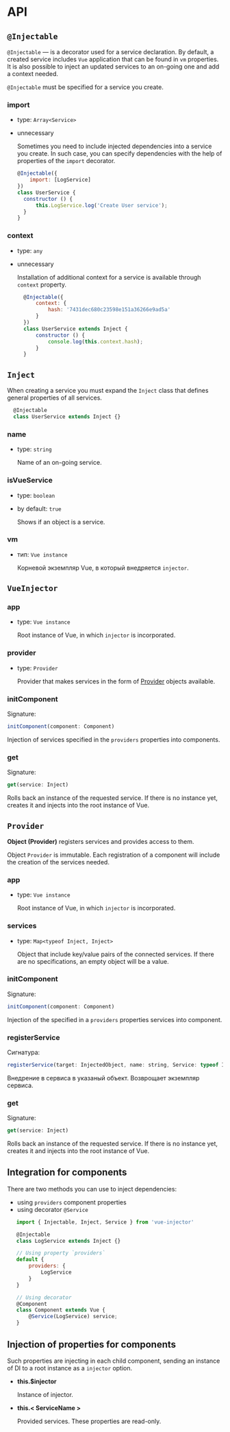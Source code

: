 ﻿---
sidebar: auto
---

# API

## `@Injectable`

`@Injectable` — is a decorator used for a service declaration. By default, a created service includes `Vue` application that can be found in `vm` properties. It is also possible to inject an updated services to an on-going one and add a context needed.

`@Injectable` must be specified for a service you create.

### import

- type: `Array<Service>`
- unnecessary

  Sometimes you need to include injected dependencies into a service you create. In such case, you can specify dependencies with the help of properties of the `import` decorator.

  ``` js
  @Injectable({
      import: [LogService]
  })
  class UserService {
    constructor () {
        this.LogService.log('Create User service');
    }
  }
  ```

### context

- type: `any`
- unnecessary

  Installation of additional context for a service is available through `context` property.

  ``` js
    @Injectable({
        context: {
            hash: '7431dec680c23598e151a36266e9ad5a'
        }
    })
    class UserService extends Inject {
        constructor () {
            console.log(this.context.hash);
        }
    }
    ```

## `Inject`
  When creating a service you must expand the `Inject` class that defines general properties of all services.

  ``` js
    @Injectable
    class UserService extends Inject {}
  ```
### name

- type: `string`

  Name of an on-going service.

### isVueService

- type: `boolean`

- by default: `true`

  Shows if an object is a service.

### vm

- тип: `Vue instance`

  Корневой экземпляр Vue, в который внедряется `injector`.


## `VueInjector`

### app

- type: `Vue instance`

  Root instance of Vue, in which `injector` is incorporated.

### provider

- type: `Provider`

  Provider that makes services in the form of [Provider](#provider-2) objects available.

### initComponent

Signature:

``` js
initComponent(component: Component)
```

Injection of services specified in the `providers` properties into components.  

### get

Signature:

``` js
get(service: Inject)
```

Rolls back an instance of the requested service. If there is no instance yet, creates it and injects into the root instance of Vue.

## `Provider`

**Object (Provider)** registers services and provides access to them.

Object `Provider` is immutable. Each registration of a component will include the creation of the services needed.

### app

  - type: `Vue instance`

    Root instance of Vue, in which `injector` is incorporated.

### services

  - type: `Map<typeof Inject, Inject>`

    Object that include key/value pairs of the connected services. If there are no specifications, an empty object will be a value.


### initComponent

Signature:

``` js
initComponent(component: Component)
```

Injection of the specified in a `providers` properties services into component. 

### registerService

Сигнатура:

``` js
registerService(target: InjectedObject, name: string, Service: typeof InjectableClass)
```

Внедрение в сервиса в указаный объект. Возврощает экземпляр сервиса.

### get

Signature:

``` js
get(service: Inject)
```

Rolls back an instance of the requested service. If there is no instance yet, creates it and injects into the root instance of Vue.

## Integration for components

There are two methods you can use to inject dependencies:
 - using `providers` component properties
 - using decorator `@Service`

 ``` js
    import { Injectable, Inject, Service } from 'vue-injector'

    @Injectable
    class LogService extends Inject {}

    // Using property `providers`
    default {
        providers: {
            LogService
        }
    }

    // Using decorator
    @Component
    class Component extends Vue {
        @Service(LogService) service;
    }
 ```

## Injection of properties for components

Such properties are injecting in each child component, sending an instance of DI to a root instance as a `injector` option.

- **this.$injector**

  Instance of injector.

- **this.< ServiceName >**

  Provided services. These properties are read-only.
